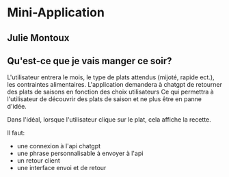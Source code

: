 # Mini-Application
## Julie Montoux

## Qu'est-ce que je vais manger ce soir?
L'utilisateur entrera le mois, le type de plats attendus (mijoté, rapide ect.), les contraintes alimentaires.
L'application demandera à chatgpt de retourner des plats de saisons en fonction des choix utilisateurs
Ce qui permettra à l'utilisateur de découvrir des plats de saison et ne plus être en panne d'idée. 

Dans l'idéal, lorsque l'utilisateur clique sur le plat, cela affiche la recette.

Il faut: 
- une connexion à l'api chatgpt
- une phrase personnalisable à envoyer à l'api
- un retour client
- une interface envoi et de retour

